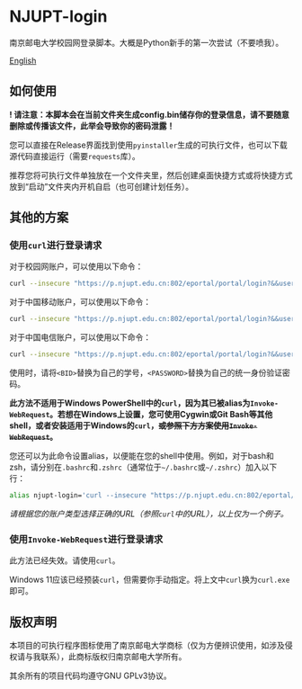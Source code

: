 # NJUPT-login

南京邮电大学校园网登录脚本。大概是Python新手的第一次尝试（不要喷我）。

[English](https://github.com/WiIIiamWei/NJUPT-login/blob/main/README-EN.md)

## 如何使用

**! 请注意：本脚本会在当前文件夹生成config.bin储存你的登录信息，请不要随意删除或传播该文件，此举会导致你的密码泄露！**

您可以直接在Release界面找到使用`pyinstaller`生成的可执行文件，也可以下载源代码直接运行（需要`requests`库）。

推荐您将可执行文件单独放在一个文件夹里，然后创建桌面快捷方式或将快捷方式放到“启动”文件夹内开机自启（也可创建计划任务）。

## 其他的方案

### 使用`curl`进行登录请求

对于校园网账户，可以使用以下命令：

```bash
curl --insecure "https://p.njupt.edu.cn:802/eportal/portal/login?&&user_account=<BID>&&user_password=<PASSWORD>"
```

对于中国移动账户，可以使用以下命令：

```bash
curl --insecure "https://p.njupt.edu.cn:802/eportal/portal/login?&&user_account=<BID>%40cmcc&&user_password=<PASSWORD>"
```

对于中国电信账户，可以使用以下命令：

```bash
curl --insecure "https://p.njupt.edu.cn:802/eportal/portal/login?&&user_account=<BID>%40njxy&&user_password=<PASSWORD>"
```

使用时，请将`<BID>`替换为自己的学号，`<PASSWORD>`替换为自己的统一身份验证密码。

**此方法不适用于Windows PowerShell中的`curl`，因为其已被alias为`Invoke-WebRequest`。若想在Windows上设置，您可使用Cygwin或Git Bash等其他shell，或者安装适用于Windows的`curl`，~~或参照下方方案使用`Invoke-WebRequest`~~。**

您还可以为此命令设置alias，以便能在您的shell中使用。例如，对于bash和zsh，请分别在`.bashrc`和`.zshrc`（通常位于`~/.bashrc`或`~/.zshrc`）加入以下行：

```bash
alias njupt-login='curl --insecure "https://p.njupt.edu.cn:802/eportal/portal/login?&&user_account=<BID>&&user_password=<PASSWORD>"'
```

*请根据您的账户类型选择正确的URL（参照`curl`中的URL），以上仅为一个例子。*

### 使用`Invoke-WebRequest`进行登录请求

此方法已经失效。请使用`curl`。

Windows 11应该已经预装`curl`，但需要你手动指定。将上文中`curl`换为`curl.exe`即可。

## 版权声明

本项目的可执行程序图标使用了南京邮电大学商标（仅为方便辨识使用，如涉及侵权请与我联系），此商标版权归南京邮电大学所有。

其余所有的项目代码均遵守GNU GPLv3协议。
